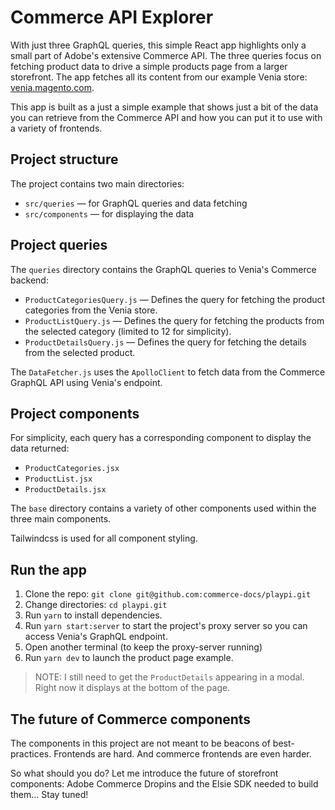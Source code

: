 # Commerce API Explorer

With just three GraphQL queries, this simple React app highlights only a small part of Adobe's extensive Commerce API. The three queries focus on fetching product data to drive a simple products page from a larger storefront. The app fetches all its content from our example Venia store: [venia.magento.com](https://venia.magento.com).

This app is built as a just a simple example that shows just a bit of the data you can retrieve from the Commerce API and how you can put it to use with a variety of frontends.

## Project structure

The project contains two main directories:

- `src/queries` — for GraphQL queries and data fetching
- `src/components` — for displaying the data

## Project queries

The `queries` directory contains the GraphQL queries to Venia's Commerce backend:

- `ProductCategoriesQuery.js` — Defines the query for fetching the product categories from the Venia store.
- `ProductListQuery.js` — Defines the query for fetching the products from the selected category (limited to 12 for simplicity).
- `ProductDetailsQuery.js` — Defines the query for fetching the details from the selected product.

The `DataFetcher.js` uses the `ApolloClient` to fetch data from the Commerce GraphQL API using Venia's endpoint.

## Project components

For simplicity, each query has a corresponding component to display the data returned:

- `ProductCategories.jsx`
- `ProductList.jsx` 
- `ProductDetails.jsx`

The `base` directory contains a variety of other components used within the three main components.

Tailwindcss is used for all component styling.

## Run the app

1. Clone the repo: `git clone git@github.com:commerce-docs/playpi.git`
2. Change directories: `cd playpi.git`
3. Run `yarn` to install dependencies.
4. Run `yarn start:server` to start the project's proxy server so you can access Venia's GraphQL endpoint.
5. Open another terminal (to keep the proxy-server running)
6. Run `yarn dev` to launch the product page example.

> NOTE: I still need to get the `ProductDetails` appearing in a modal. Right now it displays at the bottom of the page.

## The future of Commerce components

The components in this project are not meant to be beacons of best-practices. Frontends are hard. And commerce frontends are even harder.

So what should you do? Let me introduce the future of storefront components: Adobe Commerce Dropins and the Elsie SDK needed to build them... Stay tuned!
